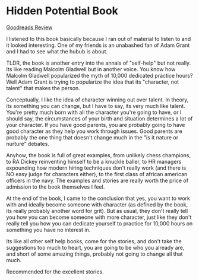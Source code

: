 # Hidden Potential Book
[Goodreads Review](https://www.goodreads.com/review/show/6266435489)

I listened to this book basically because I ran out of material to listen to and it looked interesting.  One of my friends is an unabashed fan of Adam Grant and I had to see what the hubub is about.

TLDR, the book is another entry into the annals of "self-help" but not really.  Its like reading Malcolm Gladwell but in another voice.  You know how Malcolm Gladwell popularized the myth of 10,000 dedicated practice hours? Well Adam Grant is trying to popularize the idea that its "character, not talent" that makes the person.

Conceptually, I like the idea of character winning out over talent.  In theory, its something you can change, but I have to say, its very much like talent.  You're pretty much born with all the character you're going to have, or I should say, the circumstances of your birth and situation determines a lot of your character.  If you have good parents, you are probably going to have good character as they help you work through issues.  Good parents are probably the one thing that doesn't change much in the "is it nature or nurture" debates.

Anyhow, the book is full of great examples, from unlikely chess champions, to RA Dickey reinventing himself to be a knuckle baller, to HR managers expounding how modern hiring techniques don't really work (and there is NO easy judge for characters either), to the first class of african american officers in the navy.  The examples and stories are really worth the price of admission to the book themselves I feel.

At the end of the book, I came to the conclusion that yes, you want to work with and ideally become someone with character (as defined by the book, its really probably another word for grit).  But as usual, they don't really tell you how you can become someone with more character, just like they don't really tell you how you can dedicate yourself to practice for 10,000 hours on something you have no interest in.

Its like all other self help books, come for the stories, and don't take the suggestions too much to heart, you are going to be who you already are, and short of some amazing things, probably not going to change all that much.

Recommended for the excellent stories. 

